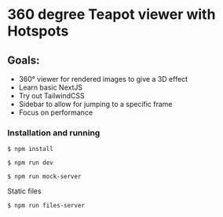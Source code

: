 # 360 degree Teapot viewer with Hotspots

## Goals:

- 360° viewer for rendered images to give a 3D effect
- Learn basic NextJS
- Try out TailwindCSS
- Sidebar to allow for jumping to a specific frame
- Focus on performance

### Installation and running

```console
$ npm install
```

```console
$ npm run dev
```

```console
$ npm run mock-server
```

Static files

```console
$ npm run files-server
```
